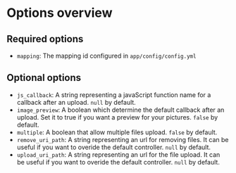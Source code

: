 Options overview
================

## Required options

* `mapping`: The mapping id configured in `app/config/config.yml`

## Optional options

* `js_callback`: A string representing a javaScript function name for a callback after an upload. `null` by default.
* `image_preview`: A boolean which determine the default callback after an upload. Set it to true if you want a preview for your pictures. `false` by default.
* `multiple`: A boolean that allow multiple files upload. `false` by default. 
* `remove_uri_path`: A string representing an url for removing files. It can be useful if you want to overide the default controller. `null` by default.
* `upload_uri_path`: A string representing an url for the file upload. It can be useful if you want to overide the default controller. `null` by default.
